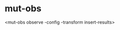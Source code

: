 # mut-obs


<any-element></any-element>
<mut-obs observe -config -transform insert-results></mut-obs>
